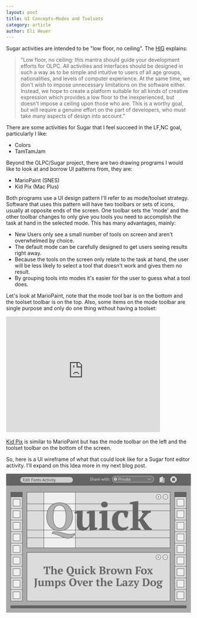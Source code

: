 ```yaml
---
layout: post
title: UI Concepts—Modes and Toolsets
category: article
author: Eli Heuer
---
```


Sugar activities are intended to be "low floor, no ceiling". The [HIG](http://wiki.laptop.org/go/OLPC_Human_Interface_Guidelines) explains:

>"Low floor, no ceiling: this mantra should guide your development efforts for OLPC. All activities and interfaces should be designed in such a way as to be simple and intuitive to users of all age groups, nationalities, and levels of computer experience. At the same time, we don't wish to impose unnecessary limitations on the software either. Instead, we hope to create a platform suitable for all kinds of creative expression which provides a low floor to the inexperienced, but doesn't impose a ceiling upon those who are. This is a worthy goal, but will require a genuine effort on the part of developers, who must take many aspects of design into account."

There are some activities for Sugar that I feel succeed in the LF,NC goal, particularly I like:

* Colors
* TamTamJam

Beyond the OLPC/Sugar project, there are two drawing  programs I would like to look at and borrow UI patterns from, they are:

* MarioPaint (SNES)
* Kid Pix (Mac Plus)

Both programs use a UI design pattern I'll refer to as mode/toolset strategy. Software that uses this pattern will have two toolbars or sets of icons, usually at opposite ends of the screen. One toolbar sets the 'mode' and the other toolbar changes to only give you tools you need to accomplish the task at hand in the selected mode. This has many advantages, mainly:

* New Users only see a small number of tools on screen and aren't overwhelmed by choice. 
* The default mode can be carefully designed to get users seeing results right away. 
* Because the tools on the screen only relate to the task at hand, the user will be less likely to select a tool that doesn't work and gives them no result.
* By grouping tools into modes it's easier for the user to guess what a tool does. 

Let's look at MarioPaint, note that the mode tool bar is on the bottom and the toolset toolbar is on the top. Also, some items on the mode toolbar are single purpose and only do one thing without having a toolset:

<iframe width="420" height="315" src="https://www.youtube.com/embed/z99vk2qB-lo" frameborder="0" allowfullscreen></iframe>

[Kid Pix](https://jamesfriend.com.au/pce-js/) is similar to MarioPaint but has the mode toolbar on the left and the toolset toolbar on the bottom of the screen. 

So, here is a UI wireframe of what that could look like for a Sugar font editor activity. I'll expand on this Idea more in my next blog post. 

![wireframe of the 'Workspaces and Toolsets' UI concept ](files/img/wireframe_concept_01_basic.svg)
